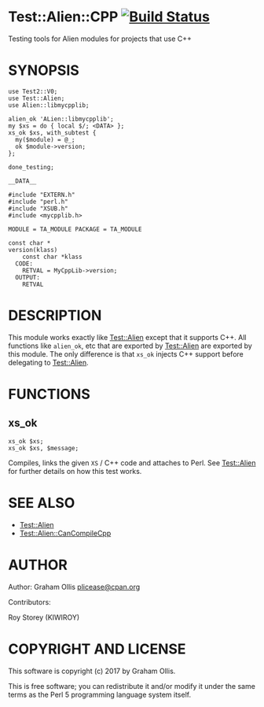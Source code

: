 # Test::Alien::CPP [![Build Status](https://secure.travis-ci.org/plicease/Test-Alien-CPP.png)](http://travis-ci.org/plicease/Test-Alien-CPP)

Testing tools for Alien modules for projects that use C++

# SYNOPSIS

    use Test2::V0;
    use Test::Alien;
    use Alien::libmycpplib;
    
    alien_ok 'ALien::libmycpplib';
    my $xs = do { local $/; <DATA> };
    xs_ok $xs, with_subtest {
      my($module) = @_;
      ok $module->version;
    };
    
    done_testing;
    
    __DATA__
    
    #include "EXTERN.h"
    #include "perl.h"
    #include "XSUB.h"
    #include <mycpplib.h>
    
    MODULE = TA_MODULE PACKAGE = TA_MODULE
    
    const char *
    version(klass)
        const char *klass
      CODE:
        RETVAL = MyCppLib->version;
      OUTPUT:
        RETVAL

# DESCRIPTION

This module works exactly like [Test::Alien](https://metacpan.org/pod/Test::Alien) except that it supports C++.  All
functions like `alien_ok`, etc that are exported by [Test::Alien](https://metacpan.org/pod/Test::Alien) are exported
by this module.  The only difference is that `xs_ok` injects C++ support before
delegating to [Test::Alien](https://metacpan.org/pod/Test::Alien).

# FUNCTIONS

## xs\_ok

    xs_ok $xs;
    xs_ok $xs, $message;

Compiles, links the given `XS` / C++ code and attaches to Perl.
See [Test::Alien](https://metacpan.org/pod/Test::Alien) for further details on how this test works.

# SEE ALSO

- [Test::Alien](https://metacpan.org/pod/Test::Alien)
- [Test::Alien::CanCompileCpp](https://metacpan.org/pod/Test::Alien::CanCompileCpp)

# AUTHOR

Author: Graham Ollis <plicease@cpan.org>

Contributors:

Roy Storey (KIWIROY)

# COPYRIGHT AND LICENSE

This software is copyright (c) 2017 by Graham Ollis.

This is free software; you can redistribute it and/or modify it under
the same terms as the Perl 5 programming language system itself.
